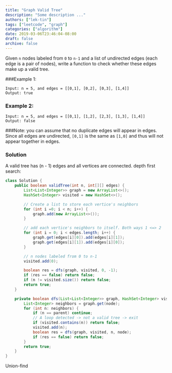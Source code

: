 ```yaml
---
title: "Graph Valid Tree"
description: "Some description ..."
authors: ["lek-tin"]
tags: ["leetcode", "graph"]
categories: ["algorithm"]
date: 2019-03-06T23:46:04-08:00
draft: false
archive: false
---
```

Given `n` nodes labeled from `0` to `n-1` and a list of undirected edges (each edge is a pair of nodes), write a function to check whether these edges make up a valid tree.

###Example 1:
```
Input: n = 5, and edges = [[0,1], [0,2], [0,3], [1,4]]
Output: true
```
### Example 2:
```
Input: n = 5, and edges = [[0,1], [1,2], [2,3], [1,3], [1,4]]
Output: false
```
###Note:
you can assume that no duplicate edges will appear in edges. Since all edges are undirected, `[0,1]` is the same as `[1,0]` and thus will not appear together in edges.
### Solution
A valid tree has (n - 1) edges and all vertices are connected. depth first search:
```java
class Solution {
    public boolean validTree(int n, int[][] edges) {
        List<List<Integer>> graph = new ArrayList<>();
        HashSet<Integer> visited = new HashSet<>();

        // Create a list to store each vertice's neighbors
        for (int i =0; i < n; i++) {
            graph.add(new ArrayList<>());
        }

        // add each vertice's neighbors to itself. Both ways 1 <=> 2
        for (int i = 0; i < edges.length; i++) {
            graph.get(edges[i][0]).add(edges[i][1]);
            graph.get(edges[i][1]).add(edges[i][0]);
        }

        // n nodes labeled from 0 to n-1
        visited.add(0);

        boolean res = dfs(graph, visited, 0, -1);
        if (res == false) return false;
        if (n != visited.size()) return false;
        return true;
    }

    private boolean dfs(List<List<Integer>> graph, HashSet<Integer> visited, int node, int parent) {
        List<Integer> neighbors = graph.get(node);
        for (int n: neighbors) {
            if (n == parent) continue;
            // A loop detected -> not a valid tree -> exit
            if (visited.contains(n)) return false;
            visited.add(n);
            boolean res = dfs(graph, visited, n, node);
            if (res == false) return false;
        }
        return true;
    }
}
```
Union-find
```java